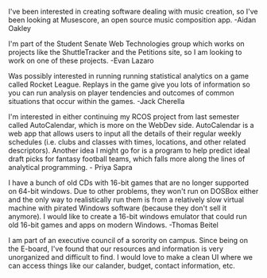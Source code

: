 I've been interested in creating software dealing with music creation, so I've been looking at Musescore, an open source music composition app. -Aidan Oakley  

I'm part of the Student Senate Web Technologies group which works on projects like the ShuttleTracker and the Petitions site, so I am looking to work on one of these projects. -Evan Lazaro

Was possibly interested in running running statistical analytics on a game called Rocket League. Replays in the game give you lots of information so you can run analysis on player tendencies and outcomes of common situations that occur within the games. -Jack Cherella  

I'm interested in either continuing my RCOS project from last semester called AutoCalendar, which is more on the WebDev side. AutoCalendar is a web app that allows users to input all the details of their regular weekly schedules (i.e. clubs and classes with times, locations, and other related descriptors). Another idea I might go for is a program to help predict ideal draft picks for fantasy football teams, which falls more along the lines of analytical programming. - Priya Sapra

I have a bunch of old CDs with 16-bit games that are no longer supported on 64-bit windows. Due to other problems, they won't run on DOSBox either and the only way to realistically run them is from a relatively slow virtual machine with pirated Windows software (because they don't sell it anymore). I would like to create a 16-bit windows emulator that could run old 16-bit games and apps on modern Windows. -Thomas Beitel
 
I am part of an executive council of a sorority on campus. Since being on the E-board, I've found that our resources and information is very unorganized and difficult to find. I would love to make a clean UI where we can access things like our calander, budget, contact information, etc.
